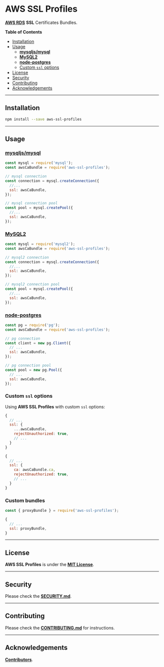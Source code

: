 # AWS SSL Profiles

[**AWS RDS**](https://aws.amazon.com/rds/) **SSL** Certificates Bundles.

**Table of Contents**

- [Installation](#installation)
- [Usage](#usage)
  - [**mysqljs/mysql**](#mysqljsmysql)
  - [**MySQL2**](#mysql2)
  - [**node-postgres**](#node-postgres)
  - [Custom `ssl` options](#custom-ssl-options)
- [License](#license)
- [Security](#security)
- [Contributing](#contributing)
- [Acknowledgements](#acknowledgements)

---

## Installation

```bash
npm install --save aws-ssl-profiles
```

---

## Usage

### [mysqljs/mysql](https://github.com/mysqljs/mysql)

```js
const mysql = require('mysql');
const awsCaBundle = require('aws-ssl-profiles');

// mysql connection
const connection = mysql.createConnection({
  //...
  ssl: awsCaBundle,
});

// mysql connection pool
const pool = mysql.createPool({
  //...
  ssl: awsCaBundle,
});
```

### [MySQL2](https://github.com/sidorares/node-mysql2)

```js
const mysql = require('mysql2');
const awsCaBundle = require('aws-ssl-profiles');

// mysql2 connection
const connection = mysql.createConnection({
  //...
  ssl: awsCaBundle,
});

// mysql2 connection pool
const pool = mysql.createPool({
  //...
  ssl: awsCaBundle,
});
```

### [node-postgres](https://github.com/brianc/node-postgres)

```js
const pg = require('pg');
const awsCaBundle = require('aws-ssl-profiles');

// pg connection
const client = new pg.Client({
  // ...
  ssl: awsCaBundle,
});

// pg connection pool
const pool = new pg.Pool({
  // ...
  ssl: awsCaBundle,
});
```

### Custom `ssl` options

Using **AWS SSL Profiles** with custom `ssl` options:

```js
{
  // ...
  ssl: {
    ...awsCaBundle,
    rejectUnauthorized: true,
    // ...
  }
}
```

```js
{
  // ...
  ssl: {
    ca: awsCaBundle.ca,
    rejectUnauthorized: true,
    // ...
  }
}
```

### Custom bundles

```js
const { proxyBundle } = require('aws-ssl-profiles');

{
  // ...
  ssl: proxyBundle,
}
```

---

## License

**AWS SSL Profiles** is under the [**MIT License**](./LICENSE).

---

## Security

Please check the [**SECURITY.md**](./SECURITY.md).

---

## Contributing

Please check the [**CONTRIBUTING.md**](./CONTRIBUTING.md) for instructions.

---

## Acknowledgements

[**Contributors**](https://github.com/mysqljs/aws-ssl-profiles/graphs/contributors).